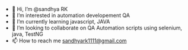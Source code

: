 - 👋 Hi, I’m @sandhya RK
- 👀 I’m interested in automation developement QA
- 🌱 I’m currently learning javascript, JAVA
- 💞️ I’m looking to collaborate on QA Automation scripts using selenium, java, TestNG
- 📫 How to reach me sandhyark1111@gmail.com

<!---
sandhya461/sandhya461 is a ✨ special ✨ repository because its `README.md` (this file) appears on your GitHub profile.
You can click the Preview link to take a look at your changes.
--->
